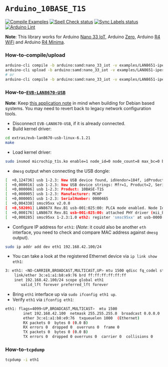 `Arduino_10BASE_T1S`
====================
[![Compile Examples](https://github.com/bcmi-labs/Arduino_10BASE_T1S/workflows/Compile%20Examples/badge.svg)](https://github.com/bcmi-labs/Arduino_10BASE_T1S/actions?workflow=Compile+Examples)
[![Spell Check status](https://github.com/bcmi-labs/Arduino_10BASE_T1S/actions/workflows/spell-check-task.yml/badge.svg)](https://github.com/bcmi-labs/Arduino_10BASE_T1S/actions/workflows/spell-check-task.yml)
[![Sync Labels status](https://github.com/bcmi-labs/Arduino_10BASE_T1S/actions/workflows/sync-labels.yml/badge.svg)](https://github.com/bcmi-labs/Arduino_10BASE_T1S/actions/workflows/sync-labels.yml)
[![Arduino Lint](https://github.com/bcmi-labs/Arduino_10BASE_T1S/workflows/Arduino%20Lint/badge.svg)](https://github.com/bcmi-labs/Arduino_10BASE_T1S/actions?workflow=Arduino+Lint)

**Note**: This library works for Arduino [Nano 33 IoT](https://store.arduino.cc/products/arduino-nano-33-iot), Arduino [Zero](https://store.arduino.cc/products/arduino-zero), Arduino [R4 WiFi](https://store.arduino.cc/products/uno-r4-wifi) and Arduino [R4 Minima](https://store.arduino.cc/products/uno-r4-minima).

### How-to-compile/upload
```bash
arduino-cli compile -b arduino:samd:nano_33_iot -v examples/LAN8651-iperf
arduino-cli upload -b arduino:samd:nano_33_iot -v examples/LAN8651-iperf -p /dev/ttyACM0
# or
arduino-cli compile -b arduino:samd:nano_33_iot -v examples/LAN8651-iperf -u -p /dev/ttyACM0
```

### How-to-[`EVB-LAN8670-USB`](https://www.microchip.com/en-us/development-tool/EV08L38A)
**Note**: Keep [this application note](https://microchip.my.site.com/s/article/EVB-LAN8670-USB-Enablement-for-Debian-Ubuntu-Raspbian) in mind when building for Debian based systems. You may need to revert back to legacy network configuration tools.

* Disconnect `EVB-LAN8670-USB`, if it is already connected.
* Build kernel driver:
```bash
cd extras/evb-lan8670-usb-linux-6.1.21
make
```
* Load kernel driver:
```bash
sudo insmod microchip_t1s.ko enable=1 node_id=0 node_count=8 max_bc=0 burst_timer=128 to_timer=32
```
* `dmesg` output when connecting the USB dongle:
```bash
[  +0,124736] usb 1-2.3: New USB device found, idVendor=184f, idProduct=0051, bcdDevice= 2.00
[  +0,000016] usb 1-2.3: New USB device strings: Mfr=1, Product=2, SerialNumber=3
[  +0,000006] usb 1-2.3: Product: 10BASE-T1S
[  +0,000005] usb 1-2.3: Manufacturer: MCHP
[  +0,000005] usb 1-2.3: SerialNumber: 0000465
[  +0,004338] smsc95xx v2.0.0
[  +0,582091] LAN867X Rev.B1 usb-001:025:00: PLCA mode enabled. Node Id: 0, Node Count: 8, Max BC: 0, Burst Timer: 128, TO Timer: 32
[  +0,000176] LAN867X Rev.B1 usb-001:025:00: attached PHY driver (mii_bus:phy_addr=usb-001:025:00, irq=190)
[  +0,000285] smsc95xx 1-2.3:1.0 eth2: register 'smsc95xx' at usb-0000:00:14.0-2.3, smsc95xx USB 2.0 Ethernet, 00:1e:c0:d1:b9:4b
```
* Configure IP address for `eth1`: (*Note*: it could also be another `eth` interface, you need to check and compare MAC address against `dmesg` output). 
```bash
sudo ip addr add dev eth1 192.168.42.100/24
```
* You can take a look at the registered Ethernet device via `ip link show eth1`:
```bash
3: eth1: <NO-CARRIER,BROADCAST,MULTICAST,UP> mtu 1500 qdisc fq_codel state DOWN group default qlen 1000
    link/ether 3c:e1:a1:b8:e9:76 brd ff:ff:ff:ff:ff:ff
    inet 192.168.42.100/24 scope global eth1
       valid_lft forever preferred_lft forever
```
* Bring `eth1` interface up via `sudo ifconfig eth1 up`.
* Verify `eth1` via `ifconfig eth1`:
```bash
eth1: flags=4099<UP,BROADCAST,MULTICAST>  mtu 1500
        inet 192.168.42.100  netmask 255.255.255.0  broadcast 0.0.0.0
        ether 3c:e1:a1:b8:e9:76  txqueuelen 1000  (Ethernet)
        RX packets 0  bytes 0 (0.0 B)
        RX errors 0  dropped 0  overruns 0  frame 0
        TX packets 0  bytes 0 (0.0 B)
        TX errors 0  dropped 0 overruns 0  carrier 0  collisions 0
```

### How-to-`tcpdump`
```bash
tcpdump -i eth1
```
